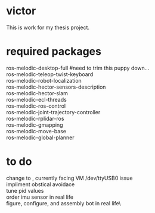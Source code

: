 # victor
This is work for my thesis project.

# required packages
ros-melodic-desktop-full #need to trim this puppy down...\
ros-melodic-teleop-twist-keyboard\
ros-melodic-robot-localization\
ros-melodic-hector-sensors-description\
ros-melodic-hector-slam\
ros-melodic-ecl-threads\
ros-melodic-ros-control\
ros-melodic-joint-trajectory-controller\
ros-melodic-rplidar-ros\
ros-melodic-gmapping\
ros-melodic-move-base\
ros-melodic-global-planner

# to do
change <arg name="laser" default="sim"/> to <arg name="laser" default="rplidar"/>, currently facing VM /dev/ttyUSB0 issue\
impliment obstical avoidace\
tune pid values\
order imu sensor in real life\
figure, configure, and assembly bot in real life\
